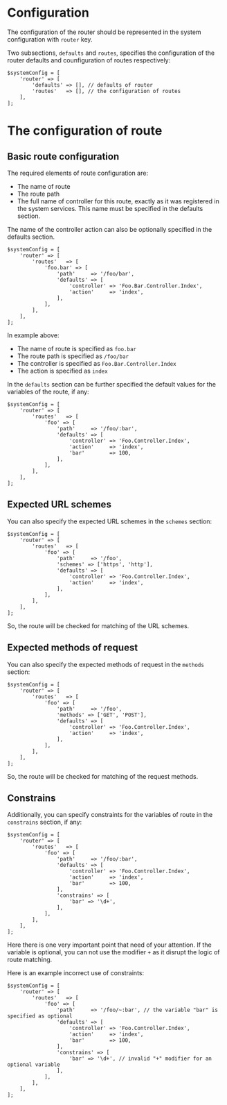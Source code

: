 Configuration
=============

The configuration of the router should be represented in the system 
configuration with `router` key.

Two subsections, `defaults` and `routes`,  specifies the configuration of the 
router defaults and counfiguration of routes respectively:
```
$systemConfig = [
    'router' => [
        'defaults' => [], // defaults of router
        'routes'   => [], // the configuration of routes
    ],
];
```

# The configuration of route

## Basic route configuration

The required elements of route configuration are:

- The name of route
- The route path
- The full name of controller for this route, exactly as it was registered in 
  the system services. This name must be specified in the defaults section.
  
The name of the controller action can also be optionally specified in the 
defaults section.

```
$systemConfig = [
    'router' => [
        'routes'   => [
            'foo.bar' => [
                'path'     => '/foo/bar',
                'defaults' => [
                    'controller' => 'Foo.Bar.Controller.Index',
                    'action'     => 'index',
                ],
            ],
        ],
    ],
];
```

In example above:

- The name of route is specified as `foo.bar`
- The route path is specified as `/foo/bar`
- The controller is specified as `Foo.Bar.Controller.Index`
- The action is specified as `index`

In the `defaults` section can be further specified the default values for the
variables of the route, if any:

```
$systemConfig = [
    'router' => [
        'routes'   => [
            'foo' => [
                'path'     => '/foo/:bar',
                'defaults' => [
                    'controller' => 'Foo.Controller.Index',
                    'action'     => 'index',
                    'bar'        => 100,
                ],
            ],
        ],
    ],
];
```

## Expected URL schemes

You can also specify the expected URL schemes in the `schemes` section:
```
$systemConfig = [
    'router' => [
        'routes'   => [
            'foo' => [
                'path'     => '/foo',
                'schemes' => ['https', 'http'],
                'defaults' => [
                    'controller' => 'Foo.Controller.Index',
                    'action'     => 'index',
                ],
            ],
        ],
    ],
];
```
So, the route will be checked for matching of the URL schemes.

## Expected methods of request
You can also specify the expected methods of request in the `methods` section:
```
$systemConfig = [
    'router' => [
        'routes'   => [
            'foo' => [
                'path'     => '/foo',
                'methods' => ['GET', 'POST'],
                'defaults' => [
                    'controller' => 'Foo.Controller.Index',
                    'action'     => 'index',
                ],
            ],
        ],
    ],
];
```
So, the route will be checked for matching of the request methods.

## Constrains

Additionally, you can specify constraints for the variables of route in the 
`constrains` section, if any:

```
$systemConfig = [
    'router' => [
        'routes'   => [
            'foo' => [
                'path'     => '/foo/:bar',
                'defaults' => [
                    'controller' => 'Foo.Controller.Index',
                    'action'     => 'index',
                    'bar'        => 100,
                ],
                'constrains' => [
                    'bar' => '\d+',
                ],
            ],
        ],
    ],
];
```

Here there is one very important point that need of your attention.
If the variable is optional, you can not use the modifier `+` as it disrupt the
logic of route matching.

Here is an example incorrect use of constraints:
```
$systemConfig = [
    'router' => [
        'routes'   => [
            'foo' => [
                'path'     => '/foo/~:bar', // the variable "bar" is specified as optional
                'defaults' => [
                    'controller' => 'Foo.Controller.Index',
                    'action'     => 'index',
                    'bar'        => 100,
                ],
                'constrains' => [
                    'bar' => '\d+', // invalid "+" modifier for an optional variable
                ],
            ],
        ],
    ],
];
```
